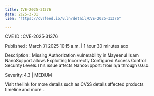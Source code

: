 ```yaml
---
title: CVE-2025-31376
date: 2025-3-31
lien: "https://cvefeed.io/vuln/detail/CVE-2025-31376"

---
```


CVE ID : CVE-2025-31376
 
Published :  March 31
2025
10:15 a.m. | 1 hour
30 minutes ago
 
Description : Missing Authorization vulnerability in Mayeenul Islam NanoSupport allows Exploiting Incorrectly Configured Access Control Security Levels.This issue affects NanoSupport: from n/a through 0.6.0.
 
Severity: 4.3 | MEDIUM
 
Visit the link for more details
such as CVSS details
affected products
timeline
and more...
